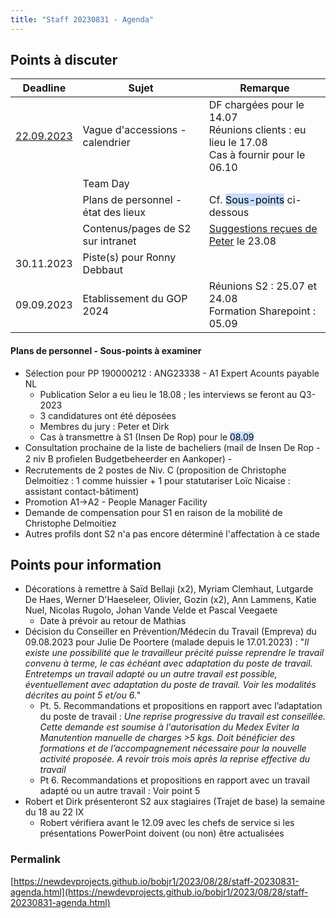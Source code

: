 ```yaml
---
title: "Staff 20230831 - Agenda"
---
```

## Points à discuter

| Deadline   | Sujet                               | Remarque                                                                                        |
| ---------- | ----------------------------------- | ----------------------------------------------------------------------------------------------- |
| [22.09.2023](https://newdevprojects.github.io/bobjr1/2023/08/28/composition-du-jury-accession.html) | Vague d'accessions - calendrier     | DF chargées pour le 14.07<br>Réunions clients : eu lieu le 17.08<br>Cas à fournir pour le 06.10 |
|            | Team Day                            |                                                                                                 |
|            | Plans de personnel - état des lieux | Cf. <mark style="background: #ADCCFFA6;">Sous-points</mark> ci-dessous                                                                  |
|            | Contenus/pages de S2 sur intranet   | [Suggestions reçues de Peter](https://newdevprojects.github.io/bobjr1/2023/08/28/input-peter-intranet.html) le 23.08                                                            |
| 30.11.2023 | Piste(s) pour Ronny Debbaut         |                                                                                                 |
| 09.09.2023 | Etablissement du GOP 2024           | Réunions S2 : 25.07 et 24.08<br>Formation Sharepoint : 05.09                                    |

#### Plans de personnel - Sous-points à examiner

* Sélection pour PP 190000212 : ANG23338 - A1 Expert Acounts payable NL
	* Publication Selor a eu lieu le 18.08 ; les interviews se feront au Q3-2023
	* 3 candidatures ont été déposées
	* Membres du jury : Peter et Dirk
	* Cas à transmettre à S1 (Insen De Rop) pour le <mark style="background: #ADCCFFA6;">08.09</mark>
* Consultation prochaine de la liste de bacheliers (mail de Insen De Rop - 2 niv B proﬁelen Budgetbeheerder en Aankoper) - 
* Recrutements de 2 postes de Niv. C (proposition de Christophe Delmoitiez : 1 comme huissier + 1 pour statutariser Loïc Nicaise : assistant contact-bâtiment)
* Promotion A1->A2 - People Manager Facility
* Demande de compensation pour S1 en raison de la mobilité de Christophe Delmoitiez
* Autres profils dont S2 n'a pas encore déterminé l'affectation à ce stade

## Points pour information

* Décorations à remettre à Saïd Bellaji (x2), Myriam Clemhaut, Lutgarde De Haes, Werner D'Haeseleer, Olivier, Gozin (x2), Ann Lammens, Katie Nuel, Nicolas Rugolo, Johan Vande Velde et Pascal Veegaete
	* Date à prévoir au retour de Mathias
* Décision du Conseiller en Prévention/Médecin du Travail (Empreva) du 09.08.2023 pour Julie De Poortere (malade depuis le 17.01.2023) : "*Il existe une possibilité que le travailleur précité puisse reprendre le travail convenu à terme, le cas échéant avec adaptation du poste de travail. Entretemps un travail adapté ou un autre travail est possible, éventuellement avec adaptation du poste de travail. Voir les modalités décrites au point 5 et/ou 6.*"  
	* Pt. 5. Recommandations et propositions en rapport avec l’adaptation du poste de travail : *Une reprise progressive du travail est conseillée. Cette demande est soumise à l'autorisation du Medex Eviter la Manutention manuelle de charges >5 kgs. Doit bénéficier des formations et de l’accompagnement nécessaire pour la nouvelle activité proposée. A revoir trois mois après la reprise effective du travail*
	* Pt 6. Recommandations et propositions en rapport avec un travail adapté ou un autre travail : Voir point 5 
* Robert et Dirk présenteront S2 aux stagiaires (Trajet de base) la semaine du 18 au 22 IX
	* Robert vérifiera avant le 12.09 avec les chefs de service si les présentations PowerPoint doivent (ou non) être actualisées

### Permalink

[https://newdevprojects.github.io/bobjr1/2023/08/28/staff-20230831-agenda.html](https://newdevprojects.github.io/bobjr1/2023/08/28/staff-20230831-agenda.html)